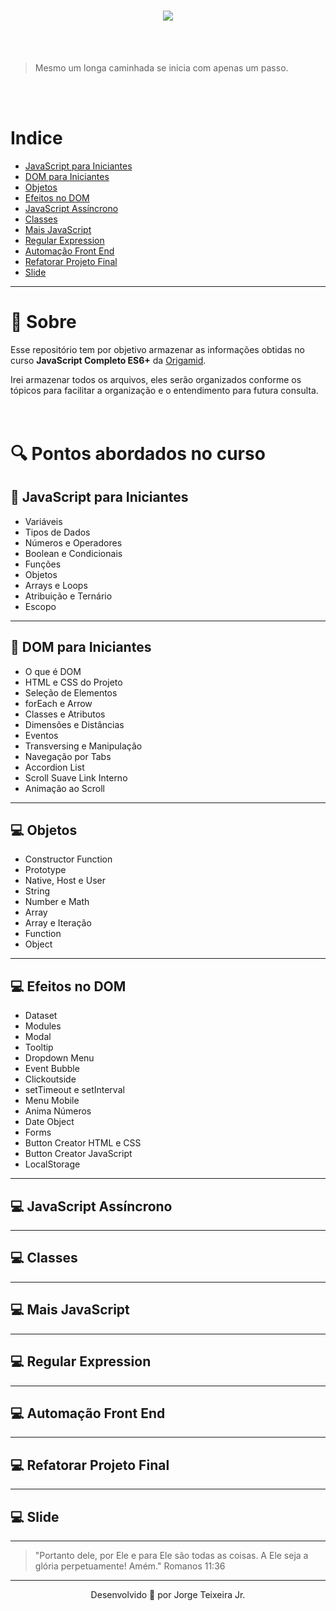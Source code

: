 <h1 align="center">

<img src="https://ik.imagekit.io/wok5lamr2n/Opera_Instant_neo_2020-06-17_163803_www.origamid.com_S3rlnfR03.png">

</h1>
<br>
<br>

> Mesmo um longa caminhada se inicia com apenas um passo.

<br>
<br>

# Indice

- [JavaScript para Iniciantes](#-javaScript-para-iniciantes)
- [DOM para Iniciantes](#-dom-para-iniciantes)
- [Objetos](#-objetos)
- [Efeitos no DOM](#-efeitos-no-dom)
- [JavaScript Assíncrono](#-javascript-assíncrono)
- [Classes](#-classes)
- [Mais JavaScript](#-mais-javascript)
- [Regular Expression](#-regular-expression)
- [Automação Front End](#-automação-front-end)
- [Refatorar Projeto Final](#-refatorar-projeto-final)
- [Slide](#-slide)

---

# 🧾 Sobre

Esse repositório tem por objetivo armazenar as informações obtidas no curso **JavaScript Completo ES6+** da [Origamid](https://www.origamid.com).

Irei armazenar todos os arquivos, eles serão organizados conforme os tópicos para facilitar a organização e o entendimento para futura consulta.
<br>
<br>
<br>

# 🔍 Pontos abordados no curso

## 🍼 JavaScript para Iniciantes

- Variáveis
- Tipos de Dados
- Números e Operadores
- Boolean e Condicionais
- Funções
- Objetos
- Arrays e Loops
- Atribuição e Ternário
- Escopo

---

## 🍼 DOM para Iniciantes

- O que é DOM
- HTML e CSS do Projeto
- Seleção de Elementos
- forEach e Arrow
- Classes e Atributos
- Dimensões e Distâncias
- Eventos
- Transversing e Manipulação
- Navegação por Tabs
- Accordion List
- Scroll Suave Link Interno
- Animação ao Scroll

---

## 💻 Objetos

- Constructor Function
- Prototype
- Native, Host e User
- String
- Number e Math
- Array
- Array e Iteração
- Function
- Object

---

## 💻 Efeitos no DOM

- Dataset
- Modules
- Modal
- Tooltip
- Dropdown Menu
- Event Bubble
- Clickoutside
- setTimeout e setInterval
- Menu Mobile
- Anima Números
- Date Object
- Forms
- Button Creator HTML e CSS
- Button Creator JavaScript
- LocalStorage

---

## 💻 JavaScript Assíncrono

---

## 💻 Classes

---

## 💻 Mais JavaScript

---

## 💻 Regular Expression

---

## 💻 Automação Front End

---

## 💻 Refatorar Projeto Final

---

## 💻 Slide

---

> "Portanto dele, por Ele e para Ele são todas as coisas. A Ele seja a glória perpetuamente! Amém."
> Romanos 11:36

---

<p align="center">Desenvolvido 🚀 por Jorge Teixeira Jr.</p>
